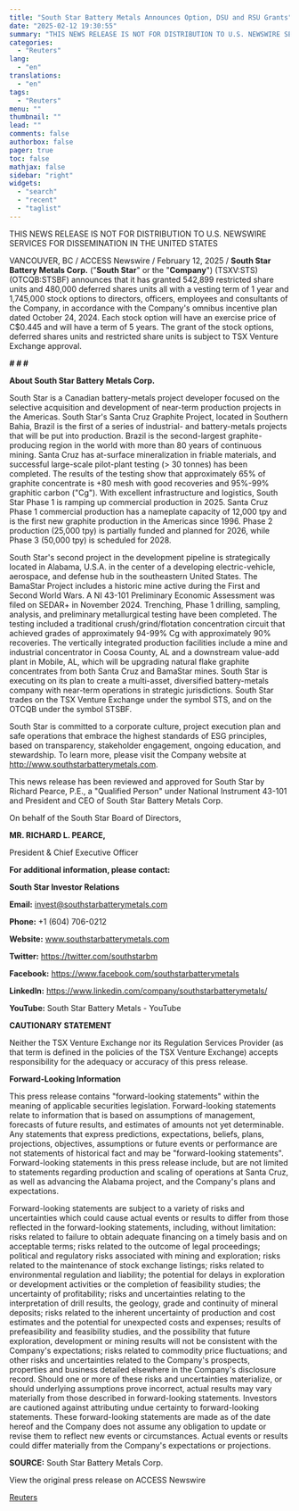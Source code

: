 ```yaml
---
title: "South Star Battery Metals Announces Option, DSU and RSU Grants"
date: "2025-02-12 19:30:55"
summary: "THIS NEWS RELEASE IS NOT FOR DISTRIBUTION TO U.S. NEWSWIRE SERVICES FOR DISSEMINATION IN THE UNITED STATESVANCOUVER, BC / ACCESS Newswire / February 12, 2025 / South Star Battery Metals Corp. (\"South Star\" or the \"Company\") (TSXV:STS)(OTCQB:STSBF) announces that it has granted 542,899 restricted share units and 480,000 deferred shares..."
categories:
  - "Reuters"
lang:
  - "en"
translations:
  - "en"
tags:
  - "Reuters"
menu: ""
thumbnail: ""
lead: ""
comments: false
authorbox: false
pager: true
toc: false
mathjax: false
sidebar: "right"
widgets:
  - "search"
  - "recent"
  - "taglist"
---
```


THIS NEWS RELEASE IS NOT FOR DISTRIBUTION TO U.S. NEWSWIRE SERVICES FOR DISSEMINATION IN THE UNITED STATES

VANCOUVER, BC / ACCESS Newswire / February 12, 2025 / **South Star Battery Metals Corp.** ("**South Star**" or the "**Company**") (TSXV:STS)(OTCQB:STSBF) announces that it has granted 542,899 restricted share units and 480,000 deferred shares units all with a vesting term of 1 year and 1,745,000 stock options to directors, officers, employees and consultants of the Company, in accordance with the Company's omnibus incentive plan dated October 24, 2024. Each stock option will have an exercise price of C$0.445 and will have a term of 5 years. The grant of the stock options, deferred shares units and restricted share units is subject to TSX Venture Exchange approval.

***# # #***

**About South Star Battery Metals Corp.**

South Star is a Canadian battery-metals project developer focused on the selective acquisition and development of near-term production projects in the Americas. South Star's Santa Cruz Graphite Project, located in Southern Bahia, Brazil is the first of a series of industrial- and battery-metals projects that will be put into production. Brazil is the second-largest graphite-producing region in the world with more than 80 years of continuous mining. Santa Cruz has at-surface mineralization in friable materials, and successful large-scale pilot-plant testing (> 30 tonnes) has been completed. The results of the testing show that approximately 65% of graphite concentrate is +80 mesh with good recoveries and 95%-99% graphitic carbon ("Cg"). With excellent infrastructure and logistics, South Star Phase 1 is ramping up commercial production in 2025. Santa Cruz Phase 1 commercial production has a nameplate capacity of 12,000 tpy and is the first new graphite production in the Americas since 1996. Phase 2 production (25,000 tpy) is partially funded and planned for 2026, while Phase 3 (50,000 tpy) is scheduled for 2028.

South Star's second project in the development pipeline is strategically located in Alabama, U.S.A. in the center of a developing electric-vehicle, aerospace, and defense hub in the southeastern United States. The BamaStar Project includes a historic mine active during the First and Second World Wars. A NI 43-101 Preliminary Economic Assessment was filed on SEDAR+ in November 2024. Trenching, Phase 1 drilling, sampling, analysis, and preliminary metallurgical testing have been completed. The testing included a traditional crush/grind/flotation concentration circuit that achieved grades of approximately 94-99% Cg with approximately 90% recoveries. The vertically integrated production facilities include a mine and industrial concentrator in Coosa County, AL and a downstream value-add plant in Mobile, AL, which will be upgrading natural flake graphite concentrates from both Santa Cruz and BamaStar mines. South Star is executing on its plan to create a multi-asset, diversified battery-metals company with near-term operations in strategic jurisdictions. South Star trades on the TSX Venture Exchange under the symbol STS, and on the OTCQB under the symbol STSBF.

South Star is committed to a corporate culture, project execution plan and safe operations that embrace the highest standards of ESG principles, based on transparency, stakeholder engagement, ongoing education, and stewardship. To learn more, please visit the Company website at http://www.southstarbatterymetals.com.

This news release has been reviewed and approved for South Star by Richard Pearce, P.E., a "Qualified Person" under National Instrument 43-101 and President and CEO of South Star Battery Metals Corp.

On behalf of the South Star Board of Directors,

**MR. RICHARD L. PEARCE,**

President & Chief Executive Officer

**For additional information, please contact:**

**South Star Investor Relations**

**Email:** invest@southstarbatterymetals.com

**Phone:** +1 (604) 706-0212

**Website:** www.southstarbatterymetals.com

**Twitter:** https://twitter.com/southstarbm

**Facebook:** https://www.facebook.com/southstarbatterymetals

**LinkedIn:** https://www.linkedin.com/company/southstarbatterymetals/

**YouTube:** South Star Battery Metals - YouTube

**CAUTIONARY STATEMENT**

Neither the TSX Venture Exchange nor its Regulation Services Provider (as that term is defined in the policies of the TSX Venture Exchange) accepts responsibility for the adequacy or accuracy of this press release.

**Forward-Looking Information**

This press release contains "forward-looking statements" within the meaning of applicable securities legislation. Forward-looking statements relate to information that is based on assumptions of management, forecasts of future results, and estimates of amounts not yet determinable. Any statements that express predictions, expectations, beliefs, plans, projections, objectives, assumptions or future events or performance are not statements of historical fact and may be "forward-looking statements". Forward-looking statements in this press release include, but are not limited to statements regarding production and scaling of operations at Santa Cruz, as well as advancing the Alabama project, and the Company's plans and expectations.

Forward-looking statements are subject to a variety of risks and uncertainties which could cause actual events or results to differ from those reflected in the forward-looking statements, including, without limitation: risks related to failure to obtain adequate financing on a timely basis and on acceptable terms; risks related to the outcome of legal proceedings; political and regulatory risks associated with mining and exploration; risks related to the maintenance of stock exchange listings; risks related to environmental regulation and liability; the potential for delays in exploration or development activities or the completion of feasibility studies; the uncertainty of profitability; risks and uncertainties relating to the interpretation of drill results, the geology, grade and continuity of mineral deposits; risks related to the inherent uncertainty of production and cost estimates and the potential for unexpected costs and expenses; results of prefeasibility and feasibility studies, and the possibility that future exploration, development or mining results will not be consistent with the Company's expectations; risks related to commodity price fluctuations; and other risks and uncertainties related to the Company's prospects, properties and business detailed elsewhere in the Company's disclosure record. Should one or more of these risks and uncertainties materialize, or should underlying assumptions prove incorrect, actual results may vary materially from those described in forward-looking statements. Investors are cautioned against attributing undue certainty to forward-looking statements. These forward-looking statements are made as of the date hereof and the Company does not assume any obligation to update or revise them to reflect new events or circumstances. Actual events or results could differ materially from the Company's expectations or projections.

**SOURCE:** South Star Battery Metals Corp.

View the original press release on ACCESS Newswire

[Reuters](https://www.tradingview.com/news/reuters.com,2025-02-12:newsml_ACSkXgkxa:0/)
